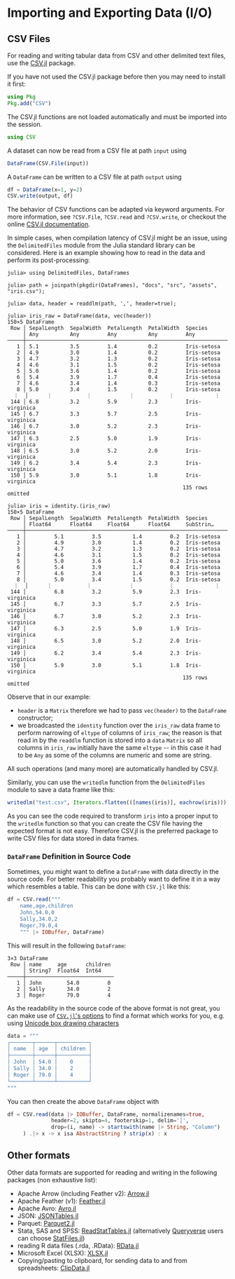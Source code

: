 # Importing and Exporting Data (I/O)

## CSV Files

For reading and writing tabular data from CSV and other delimited text files,
use the [CSV.jl](https://github.com/JuliaData/CSV.jl) package.

If you have not used the CSV.jl package before then you may need to install it first:
```julia
using Pkg
Pkg.add("CSV")
```

The CSV.jl functions are not loaded automatically and must be imported into the session.
```julia
using CSV
```

A dataset can now be read from a CSV file at path `input` using
```julia
DataFrame(CSV.File(input))
```

A `DataFrame` can be written to a CSV file at path `output` using
```julia
df = DataFrame(x=1, y=2)
CSV.write(output, df)
```

The behavior of CSV functions can be adapted via keyword arguments. For more
information, see `?CSV.File`, `?CSV.read` and `?CSV.write`, or checkout the
online [CSV.jl documentation](https://juliadata.github.io/CSV.jl/stable/).

In simple cases, when compilation latency of CSV.jl might be an issue,
using the `DelimitedFiles` module from the Julia standard library can be considered.
Here is an example showing how to read in the data and perform its
post-processing:

```jldoctest readdlm
julia> using DelimitedFiles, DataFrames

julia> path = joinpath(pkgdir(DataFrames), "docs", "src", "assets", "iris.csv");

julia> data, header = readdlm(path, ',', header=true);

julia> iris_raw = DataFrame(data, vec(header))
150×5 DataFrame
 Row │ SepalLength  SepalWidth  PetalLength  PetalWidth  Species
     │ Any          Any         Any          Any         Any
─────┼──────────────────────────────────────────────────────────────────
   1 │ 5.1          3.5         1.4          0.2         Iris-setosa
   2 │ 4.9          3.0         1.4          0.2         Iris-setosa
   3 │ 4.7          3.2         1.3          0.2         Iris-setosa
   4 │ 4.6          3.1         1.5          0.2         Iris-setosa
   5 │ 5.0          3.6         1.4          0.2         Iris-setosa
   6 │ 5.4          3.9         1.7          0.4         Iris-setosa
   7 │ 4.6          3.4         1.4          0.3         Iris-setosa
   8 │ 5.0          3.4         1.5          0.2         Iris-setosa
  ⋮  │      ⋮           ⋮            ⋮           ⋮             ⋮
 144 │ 6.8          3.2         5.9          2.3         Iris-virginica
 145 │ 6.7          3.3         5.7          2.5         Iris-virginica
 146 │ 6.7          3.0         5.2          2.3         Iris-virginica
 147 │ 6.3          2.5         5.0          1.9         Iris-virginica
 148 │ 6.5          3.0         5.2          2.0         Iris-virginica
 149 │ 6.2          3.4         5.4          2.3         Iris-virginica
 150 │ 5.9          3.0         5.1          1.8         Iris-virginica
                                                        135 rows omitted

julia> iris = identity.(iris_raw)
150×5 DataFrame
 Row │ SepalLength  SepalWidth  PetalLength  PetalWidth  Species
     │ Float64      Float64     Float64      Float64     SubStrin…
─────┼──────────────────────────────────────────────────────────────────
   1 │         5.1         3.5          1.4         0.2  Iris-setosa
   2 │         4.9         3.0          1.4         0.2  Iris-setosa
   3 │         4.7         3.2          1.3         0.2  Iris-setosa
   4 │         4.6         3.1          1.5         0.2  Iris-setosa
   5 │         5.0         3.6          1.4         0.2  Iris-setosa
   6 │         5.4         3.9          1.7         0.4  Iris-setosa
   7 │         4.6         3.4          1.4         0.3  Iris-setosa
   8 │         5.0         3.4          1.5         0.2  Iris-setosa
  ⋮  │      ⋮           ⋮            ⋮           ⋮             ⋮
 144 │         6.8         3.2          5.9         2.3  Iris-virginica
 145 │         6.7         3.3          5.7         2.5  Iris-virginica
 146 │         6.7         3.0          5.2         2.3  Iris-virginica
 147 │         6.3         2.5          5.0         1.9  Iris-virginica
 148 │         6.5         3.0          5.2         2.0  Iris-virginica
 149 │         6.2         3.4          5.4         2.3  Iris-virginica
 150 │         5.9         3.0          5.1         1.8  Iris-virginica
                                                        135 rows omitted
```

Observe that in our example:
* `header` is a `Matrix` therefore we had to pass `vec(header)` to the `DataFrame`
  constructor;
* we broadcasted the `identity` function over the `iris_raw` data frame to perform
  narrowing of `eltype` of columns of `iris_raw`; the reason is that read in by
  the `readdlm` function is stored into a `data` `Matrix` so all columns in
  `iris_raw` initially have the same `eltype` -- in this case it had to be `Any`
  as some of the columns are numeric and some are string.

All such operations (and many more) are automatically handled by CSV.jl.

Similarly, you can use the `writedlm` function from the `DelimitedFiles` module to
save a data frame like this:

```julia
writedlm("test.csv", Iterators.flatten(([names(iris)], eachrow(iris))), ',')
```

As you can see the code required to transform `iris` into a proper input to the
`writedlm` function so that you can create the CSV file having the expected
format is not easy. Therefore CSV.jl is the preferred package to write CSV files
for data stored in data frames.

### `DataFrame` Definition in Source Code
Sometimes, you might want to define a `DataFrame` with data directly in the source
code. For better readability you probably want to define it in a way which resembles
a table. This can be done with `CSV.jl` like this:

```julia
df = CSV.read("""
    name,age,children
    John,54.0,0
    Sally,34.0,2
    Roger,79.0,4
    """ |> IOBuffer, DataFrame)
```

This will result in the following `DataFrame`:

```
3×3 DataFrame
 Row │ name     age      children 
     │ String7  Float64  Int64    
─────┼────────────────────────────
   1 │ John        54.0         0
   2 │ Sally       34.0         2
   3 │ Roger       79.0         4
```

As the readability in the source code of the above format is not great, you can make
use of [`CSV.jl`'s options](https://csv.juliadata.org/stable/examples.html#csv_string)
to find a format which works for you, e.g. using
[Unicode box drawing characters](https://en.wikipedia.org/wiki/Box-drawing_characters#Unicode)

```julia
data = """
┌───────┬──────┬──────────┐
│ name  │ age  │ children │
├───────┼──────┼──────────┤
│ John  │ 54.0 │    0     │
│ Sally │ 34.0 │    2     │
│ Roger │ 79.0 │    4     │
└───────┴──────┴──────────┘
"""
```

You can then create the above `DataFrame` object with

```julia
df = CSV.read(data |> IOBuffer, DataFrame, normalizenames=true,
              header=2, skipto=4, footerskip=1, delim='│',
              drop=(i, name) -> startswith(name |> String, "Column")
     ) .|> x -> x isa AbstractString ? strip(x) : x
```

## Other formats

Other data formats are supported for reading and writing in the following packages
(non exhaustive list):
* Apache Arrow (including Feather v2): [Arrow.jl](https://github.com/JuliaData/Arrow.jl)
* Apache Feather (v1): [Feather.jl](https://github.com/JuliaData/Feather.jl)
* Apache Avro: [Avro.jl](https://github.com/JuliaData/Avro.jl)
* JSON: [JSONTables.jl](https://github.com/JuliaData/JSONTables.jl)
* Parquet: [Parquet2.jl](https://gitlab.com/ExpandingMan/Parquet2.jl)
* Stata, SAS and SPSS: [ReadStatTables.jl](https://github.com/junyuan-chen/ReadStatTables.jl)
  (alternatively [Queryverse](https://www.queryverse.org/)
   users can choose [StatFiles.jl](https://github.com/queryverse/StatFiles.jl))
* reading R data files (.rda, .RData): [RData.jl](https://github.com/JuliaData/RData.jl)
* Microsoft Excel (XLSX): [XLSX.jl](https://github.com/felipenoris/XLSX.jl)
* Copying/pasting to clipboard, for sending data to and from spreadsheets: [ClipData.jl](https://github.com/pdeffebach/ClipData.jl)
